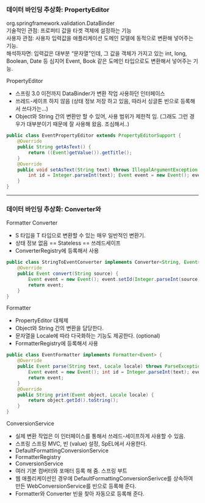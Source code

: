 ### 데이터 바인딩 추상화: PropertyEditor

org.springframework.validation.DataBinder<br />
기술적인 관점: 프로퍼티 값을 타겟 객체에 설정하는 기능<br />
사용자 관점: 사용자 입력값을 애플리케이션 도메인 모델에 동적으로 변환해 넣어주는 기능.<br />
해석하자면: 입력값은 대부분 “문자열”인데, 그
값을 객체가 가지고 있는 int, long, Boolean, Date 등 심지어 Event, Book 같은 도메인 타입으로도 변환해서 넣어주는 기능.

PropertyEditor

-   스프링 3.0 이전까지 DataBinder가 변환 작업 사용하던 인터페이스
-   쓰레드-세이프 하지 않음 (상태 정보 저장 하고 있음, 따라서 싱글톤 빈으로 등록해서 쓰다가는...)
-   Object와 String 간의 변환만 할 수 있어, 사용 범위가 제한적 임. (그래도 그런 경우가 대부분이기 때문에 잘 사용해 왔음. 조심해서..)

```java
public class EventPropertyEditor extends PropertyEditorSupport {
    @Override
    public String getAsText() {
        return ((Event)getValue()).getTitle();
    }
    @Override
    public void setAsText(String text) throws IllegalArgumentException {
        int id = Integer.parseInt(text); Event event = new Event(); event.setId(id);    setValue(event);
    }
}
```

---

### 데이터 바인딩 추상화: Converter와

Formatter
Converter

-   S 타입을 T 타입으로 변환할 수 있는 매우 일반적인 변환기.
-   상태 정보 없음 == Stateless == 쓰레드세이프
-   ConverterRegistry에 등록해서 사용

```java
public class StringToEventConverter implements Converter<String, Event> {
    @Override
    public Event convert(String source) {
        Event event = new Event(); event.setId(Integer.parseInt(source));
        return event;
    }
}
```

Formatter

-   PropertyEditor 대체제
-   Object와 String 간의 변환을 담당한다.
-   문자열을 Locale에 따라 다국화하는 기능도 제공한다. (optional)
-   FormatterRegistry에 등록해서 사용

```java
public class EventFormatter implements Formatter<Event> {
    @Override
    public Event parse(String text, Locale locale) throws ParseException {
        Event event = new Event(); int id = Integer.parseInt(text); event.setId(id);
        return event;
    }
    @Override
    public String print(Event object, Locale locale) {
        return object.getId().toString();
    }
}
```

ConversionService

-   실제 변환 작업은 이 인터페이스를 통해서 쓰레드-세이프하게 사용할 수 있음.
-   스프링 스프링 MVC, 빈 (value) 설정, SpEL에서 사용한다.
-   DefaultFormattingConversionService
-   FormatterRegistry
-   ConversionService
-   여러 기본 컴버터와 포매터 등록 해 줌.
    스프링 부트
-   웹 애플리케이션인 경우에 DefaultFormattingConversionSerivce를 상속하여 만든 WebConversionService를 빈으로 등록해 준다.
-   Formatter와 Converter 빈을 찾아 자동으로 등록해 준다.
